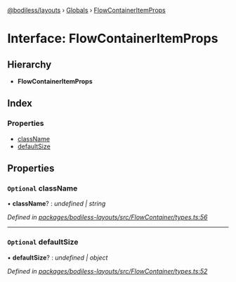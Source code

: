 [@bodiless/layouts](../README.md) › [Globals](../globals.md) › [FlowContainerItemProps](flowcontaineritemprops.md)

# Interface: FlowContainerItemProps

## Hierarchy

* **FlowContainerItemProps**

## Index

### Properties

* [className](flowcontaineritemprops.md#optional-classname)
* [defaultSize](flowcontaineritemprops.md#optional-defaultsize)

## Properties

### `Optional` className

• **className**? : *undefined | string*

*Defined in [packages/bodiless-layouts/src/FlowContainer/types.ts:56](https://github.com/johnsonandjohnson/Bodiless-JS/blob/93d83cce/packages/bodiless-layouts/src/FlowContainer/types.ts#L56)*

___

### `Optional` defaultSize

• **defaultSize**? : *undefined | object*

*Defined in [packages/bodiless-layouts/src/FlowContainer/types.ts:52](https://github.com/johnsonandjohnson/Bodiless-JS/blob/93d83cce/packages/bodiless-layouts/src/FlowContainer/types.ts#L52)*

